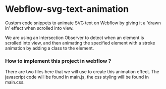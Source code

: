 # Webflow-svg-text-animation

Custom code snippets to animate SVG text on Webflow by giving it a 'drawn in' effect when scrolled into view. 

We are using an Intersection Observer to detect when an element is scrolled into view, and then animating the specified element with a stroke animation by adding a class to the element. 

### How to implement this project in webflow ? 

There are two files here that we will use to create this animation effect. The javascript code will be found in main.js, the css styling will be found in main.css. 




